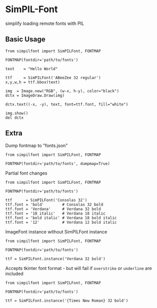 # SimPIL-Font
simplify loading remote fonts with PIL

## Basic Usage
```python3
from simpilfont import SimPILFont, FONTMAP

FONTMAP(fontdir='path/to/fonts')

text    = "Hello World"

ttf     = SimPILFont('ABeeZee 32 regular')
x,y,w,h = ttf.bbox(text)

img  = Image.new("RGB", (w-x, h-y), color="black")
dctx = ImageDraw.Draw(img)

dctx.text((-x, -y), text, font=ttf.font, fill="white")

img.show()
del dctx
```

## Extra
Dump fontmap to "fonts.json"
```python3
from simpilfont import SimPILFont, FONTMAP

FONTMAP(fontdir='path/to/fonts', dumpmap=True)
```

Partial font changes
```python3
from simpilfont import SimPILFont, FONTMAP

FONTMAP(fontdir='path/to/fonts')

ttf      = SimPILFont('Consolas 32')
ttf.font = 'bold'        # Consolas 32 bold
ttf.font = 'Verdana'     # Verdana 32 bold
ttf.font = '18 italic'   # Verdana 18 italic
ttf.font = 'bold italic' # Verdana 18 bold italic
ttf.font = '12'          # Verdana 12 bold italic
```

ImageFont instance without SimPILFont instance
```python3
from simpilfont import SimPILFont, FONTMAP

FONTMAP(fontdir='path/to/fonts')

ttf = SimPILFont.instance('Verdana 32 bold')
```

Accepts tkinter font format - but will fail if `overstrike` or `underline` are included
```python3
from simpilfont import SimPILFont, FONTMAP

FONTMAP(fontdir='path/to/fonts')

ttf = SimPILFont.instance('{Times New Roman} 32 bold')
```


